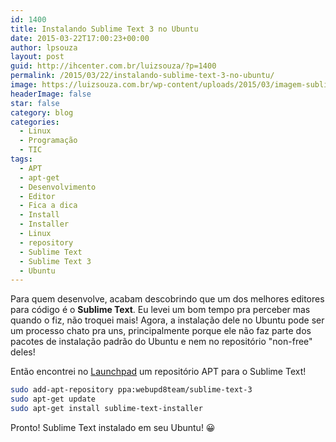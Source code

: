 ```yaml
---
id: 1400
title: Instalando Sublime Text 3 no Ubuntu
date: 2015-03-22T17:00:23+00:00
author: lpsouza
layout: post
guid: http://ihcenter.com.br/luizsouza/?p=1400
permalink: /2015/03/22/instalando-sublime-text-3-no-ubuntu/
image: https://luizsouza.com.br/wp-content/uploads/2015/03/imagem-sublime.png
headerImage: false
star: false
category: blog
categories:
  - Linux
  - Programação
  - TIC
tags:
  - APT
  - apt-get
  - Desenvolvimento
  - Editor
  - Fica a dica
  - Install
  - Installer
  - Linux
  - repository
  - Sublime Text
  - Sublime Text 3
  - Ubuntu
---
```

Para quem desenvolve, acabam descobrindo que um dos melhores editores para código é o **Sublime Text**. Eu levei um bom tempo pra perceber mas quando o fiz, não troquei mais! Agora, a instalação dele no Ubuntu pode ser um processo chato pra uns, principalmente porque ele não faz parte dos pacotes de instalação padrão do Ubuntu e nem no repositório "non-free" deles!

Então encontrei no [Launchpad](https://launchpad.net/~webupd8team/+archive/ubuntu/sublime-text-3) um repositório APT para o Sublime Text!

```bash
sudo add-apt-repository ppa:webupd8team/sublime-text-3
sudo apt-get update
sudo apt-get install sublime-text-installer
```

Pronto! Sublime Text instalado em seu Ubuntu! 😀
